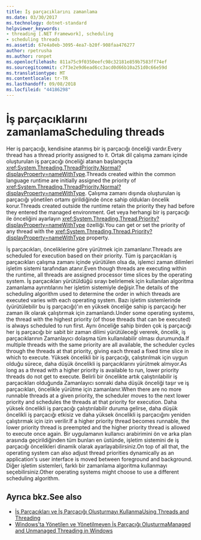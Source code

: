 ```yaml
---
title: İş parçacıklarını zamanlama
ms.date: 03/30/2017
ms.technology: dotnet-standard
helpviewer_keywords:
- threading [.NET Framework], scheduling
- scheduling threads
ms.assetid: 67e4a0eb-3095-4ea7-b20f-908faa476277
author: rpetrusha
ms.author: ronpet
ms.openlocfilehash: 811a75c9f0350eefc98c32181e859b7583ff74ef
ms.sourcegitcommit: c7f3e2e9d6ead6cc3acd0d66b10a251d0c66e59d
ms.translationtype: MT
ms.contentlocale: tr-TR
ms.lasthandoff: 09/08/2018
ms.locfileid: "44186298"
---
```

# <a name="scheduling-threads"></a><span data-ttu-id="f1210-102">İş parçacıklarını zamanlama</span><span class="sxs-lookup"><span data-stu-id="f1210-102">Scheduling threads</span></span>

<span data-ttu-id="f1210-103">Her iş parçacığı, kendisine atanmış bir iş parçacığı önceliği vardır.</span><span class="sxs-lookup"><span data-stu-id="f1210-103">Every thread has a thread priority assigned to it.</span></span> <span data-ttu-id="f1210-104">Ortak dil çalışma zamanı içinde oluşturulan iş parçacığı önceliği atanan başlangıçta <xref:System.Threading.ThreadPriority.Normal?displayProperty=nameWithType>.</span><span class="sxs-lookup"><span data-stu-id="f1210-104">Threads created within the common language runtime are initially assigned the priority of <xref:System.Threading.ThreadPriority.Normal?displayProperty=nameWithType>.</span></span> <span data-ttu-id="f1210-105">Çalışma zamanı dışında oluşturulan iş parçacığı yönetilen ortamı girildiğinde önce sahip oldukları öncelik korur.</span><span class="sxs-lookup"><span data-stu-id="f1210-105">Threads created outside the runtime retain the priority they had before they entered the managed environment.</span></span> <span data-ttu-id="f1210-106">Get veya herhangi bir iş parçacığı ile önceliğini ayarlayın <xref:System.Threading.Thread.Priority?displayProperty=nameWithType> özelliği.</span><span class="sxs-lookup"><span data-stu-id="f1210-106">You can get or set the priority of any thread with the <xref:System.Threading.Thread.Priority?displayProperty=nameWithType> property.</span></span>  
  
 <span data-ttu-id="f1210-107">İş parçacıkları, önceliklerine göre yürütmek için zamanlanır.</span><span class="sxs-lookup"><span data-stu-id="f1210-107">Threads are scheduled for execution based on their priority.</span></span> <span data-ttu-id="f1210-108">Tüm iş parçacıkları iş parçacıkları çalışma zamanı içinde yürütülen olsa da, işlemci zaman dilimleri işletim sistemi tarafından atanır.</span><span class="sxs-lookup"><span data-stu-id="f1210-108">Even though threads are executing within the runtime, all threads are assigned processor time slices by the operating system.</span></span> <span data-ttu-id="f1210-109">İş parçacıkları yürütüldüğü sırayı belirlemek için kullanılan algoritma zamanlama ayrıntılarını her işletim sistemiyle değişir.</span><span class="sxs-lookup"><span data-stu-id="f1210-109">The details of the scheduling algorithm used to determine the order in which threads are executed varies with each operating system.</span></span> <span data-ttu-id="f1210-110">Bazı işletim sistemlerinde (yürütülebilir bu iş parçacığı)'ın en yüksek önceliğe sahip iş parçacığı her zaman ilk olarak çalıştırmak için zamanlandı.</span><span class="sxs-lookup"><span data-stu-id="f1210-110">Under some operating systems, the thread with the highest priority (of those threads that can be executed) is always scheduled to run first.</span></span> <span data-ttu-id="f1210-111">Aynı önceliğe sahip birden çok iş parçacığı her iş parçacığı bir sabit bir zaman dilimi yürütüleceği vererek, öncelik, iş parçacıklarının Zamanlayıcı dolaşma tüm kullanılabilir olması durumunda.</span><span class="sxs-lookup"><span data-stu-id="f1210-111">If multiple threads with the same priority are all available, the scheduler cycles through the threads at that priority, giving each thread a fixed time slice in which to execute.</span></span> <span data-ttu-id="f1210-112">Yüksek öncelikli bir iş parçacığı, çalıştırılmak için uygun olduğu sürece, daha düşük öncelikli iş parçacıklarını yürütmek almıyor.</span><span class="sxs-lookup"><span data-stu-id="f1210-112">As long as a thread with a higher priority is available to run, lower priority threads do not get to execute.</span></span> <span data-ttu-id="f1210-113">Belirli bir öncelikte artık çalıştırılabilir iş parçacıkları olduğunda Zamanlayıcı sonraki daha düşük önceliği taşır ve iş parçacıkları, öncelikle yürütme için zamanlanır.</span><span class="sxs-lookup"><span data-stu-id="f1210-113">When there are no more runnable threads at a given priority, the scheduler moves to the next lower priority and schedules the threads at that priority for execution.</span></span> <span data-ttu-id="f1210-114">Daha yüksek öncelikli iş parçacığı çalıştırılabilir duruma gelirse, daha düşük öncelikli iş parçacığı etkisiz ve daha yüksek öncelikli iş parçacığını yeniden çalıştırmak için izin verilir.</span><span class="sxs-lookup"><span data-stu-id="f1210-114">If a higher priority thread becomes runnable, the lower priority thread is preempted and the higher priority thread is allowed to execute once again.</span></span> <span data-ttu-id="f1210-115">Bir uygulamanın kullanıcı arabirimini ön ve arka plan arasında geçirildiğinden tüm bunları en üstünde, işletim sistemini de iş parçacığı öncelikleri dinamik olarak ayarlayabilirsiniz.</span><span class="sxs-lookup"><span data-stu-id="f1210-115">On top of all that, the operating system can also adjust thread priorities dynamically as an application's user interface is moved between foreground and background.</span></span> <span data-ttu-id="f1210-116">Diğer işletim sistemleri, farklı bir zamanlama algoritma kullanmayı seçebilirsiniz.</span><span class="sxs-lookup"><span data-stu-id="f1210-116">Other operating systems might choose to use a different scheduling algorithm.</span></span>  
  
## <a name="see-also"></a><span data-ttu-id="f1210-117">Ayrıca bkz.</span><span class="sxs-lookup"><span data-stu-id="f1210-117">See also</span></span>

- [<span data-ttu-id="f1210-118">İş Parçacıkları ve İş Parçacığı Oluşturmayı Kullanma</span><span class="sxs-lookup"><span data-stu-id="f1210-118">Using Threads and Threading</span></span>](../../../docs/standard/threading/using-threads-and-threading.md)  
- [<span data-ttu-id="f1210-119">Windows'ta Yönetilen ve Yönetilmeyen İş Parçacığı Oluşturma</span><span class="sxs-lookup"><span data-stu-id="f1210-119">Managed and Unmanaged Threading in Windows</span></span>](../../../docs/standard/threading/managed-and-unmanaged-threading-in-windows.md)

